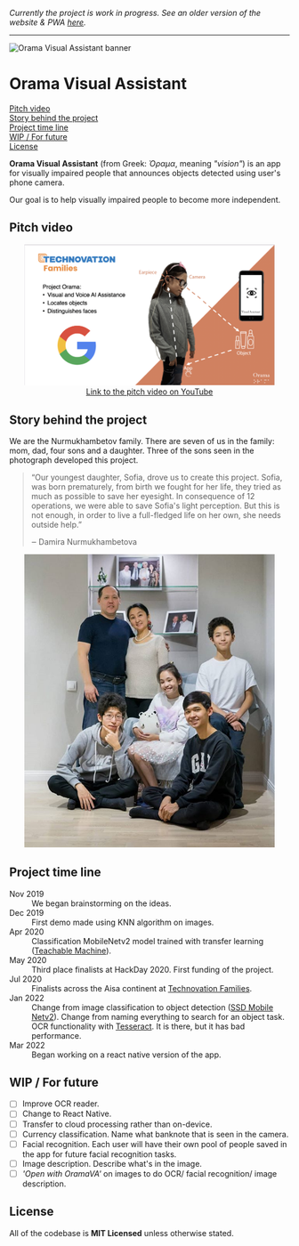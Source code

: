 *Currently the project is work in progress. See an older version of the website & PWA [here](https://oramava.nomomon.repl.co/).*

---

![Orama Visual Assistant banner](https://nomomon.github.io/images/oramava-preview.jpeg)
# Orama Visual Assistant

[Pitch video](./README.md#pitch-video) <br>
[Story behind the project](./README.md#story-behind-the-project) <br>
[Project time line](./README.md#project-time-line) <br>
[WIP / For future](./README.md#wip--for-future) <br>
[License](./README.md#license) <br>


**Orama Visual Assistant** (from Greek: *Όραμα*, meaning *"vision"*) is an app for visually impaired people that announces objects detected using user's phone camera.

Our goal is to help visually impaired people to become more independent.

## Pitch video

<p align="center">
  <a href="https://www.youtube.com/watch?v=a6ABuAaqgfA">
    <img width="450" src="assets/video_cover.jpg"/>
    <br>
    Link to the pitch video on YouTube
  </a>
<p>
  
## Story behind the project
We are the Nurmukhambetov family. There are seven of us in the family: mom, dad, four sons and a daughter. Three of the sons seen in the photograph developed this project.
  
> “Our youngest daughter, Sofia, drove us to create this project. Sofia, was born prematurely, from birth we fought for her life, they tried as much as possible to save her eyesight. In consequence of 12 operations, we were able to save Sofia's light perception. But this is not enough, in order to live a full-fledged life on her own, she needs outside help.”
> 
> ‒ Damira Nurmukhambetova
<p align="center">
  <img width="450" src="./assets/family.jpg"/>
<p>
  
## Project time line
  
<dl>
  <dt>Nov 2019</dt>
  <dd>We began brainstorming on the ideas.</dd>
  
  <dt>Dec 2019</dt>
  <dd>First demo made using KNN algorithm on images.</dd>
  
  <dt>Apr 2020</dt>
  <dd>Classification MobileNetv2 model trained with transfer learning (<a href='https://teachablemachine.withgoogle.com/'>Teachable Machine</a>).</dd>
  
  <dt>May 2020</dt>
  <dd>Third place finalists at HackDay 2020. First funding of the project.</dd>
  
  <dt>Jul 2020</dt>
  <dd>Finalists across the Aisa continent at <a href='https://www.curiositymachine.org/about/'>Technovation Families</a>.</dd>

  <dt>Jan 2022</dt>
  <dd>Change from image classification to object detection (<a href='https://tfhub.dev/tensorflow/tfjs-model/ssd_mobilenet_v2/1/default/1'>SSD Mobile Netv2</a>). Change from naming everything to search for an object task. </dd>
  
  <dd>OCR functionality with <a href='https://tesseract.projectnaptha.com/'>Tesseract</a>. It is there, but it has bad performance.</dd>

  <dt>Mar 2022</dt>
  <dd>Began working on a react native version of the app.</dd>
</dl>

## WIP / For future

- [ ] Improve OCR reader.
- [ ] Change to React Native.
- [ ] Transfer to cloud processing rather than on-device.
- [ ] Currency classification. Name what banknote that is seen in the camera.
- [ ] Facial recognition. Each user will have their own pool of people saved in the app for future facial recognition tasks.
- [ ] Image description. Describe what's in the image.
- [ ] _'Open with OramaVA'_ on images to do OCR/ facial recognition/ image description.
 
## License
All of the codebase is **MIT Licensed** unless otherwise stated.
